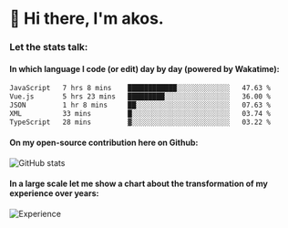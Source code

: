 # 👋 Hi there, I'm akos. 


### Let the stats talk:


#### In which language I code (or edit) day by day (powered by Wakatime): 

<!--START_SECTION:waka-->

```txt
JavaScript   7 hrs 8 mins    ████████████░░░░░░░░░░░░░   47.63 %
Vue.js       5 hrs 23 mins   █████████░░░░░░░░░░░░░░░░   36.00 %
JSON         1 hr 8 mins     ██░░░░░░░░░░░░░░░░░░░░░░░   07.63 %
XML          33 mins         █░░░░░░░░░░░░░░░░░░░░░░░░   03.74 %
TypeScript   28 mins         ▓░░░░░░░░░░░░░░░░░░░░░░░░   03.22 %
```

<!--END_SECTION:waka-->

#### On my open-source contribution here on Github:
 
![GitHub stats](https://github-readme-stats.vercel.app/api?username=akosbalasko)

#### In a large scale let me show a chart about the transformation of my experience over years:   

![Experience](https://cr-skills-chart-widget.azurewebsites.net/api/api?username=akosbalasko)
